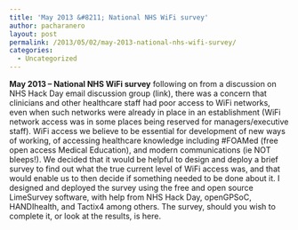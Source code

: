 ```yaml
---
title: 'May 2013 &#8211; National NHS WiFi survey'
author: pacharanero
layout: post
permalink: /2013/05/02/may-2013-national-nhs-wifi-survey/
categories:
  - Uncategorized
---
```

**May 2013 &#8211; National NHS WiFi survey** following on from a discussion on NHS Hack Day email discussion group (link), there was a concern that clinicians and other healthcare staff had poor access to WiFi networks, even when such networks were already in place in an establishment (WiFi network access was in some places being reserved for managers/executive staff). WiFi access we believe to be essential for development of new ways of working, of accessing healthcare knowledge including #FOAMed (free open access Medical Education), and modern communications (ie NOT bleeps!). We decided that it would be helpful to design and deploy a brief survey to find out what the true current level of WiFi access was, and that would enable us to then decide if something needed to be done about it. I designed and deployed the survey using the free and open source LimeSurvey software, with help from NHS Hack Day, openGPSoC, HANDIhealth, and Tactix4 among others. The survey, should you wish to complete it, or look at the results, is here.